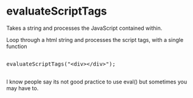 # evaluateScriptTags
Takes a string and processes the JavaScript contained within.

Loop through a html string and processes the script tags, with a single function

<pre>

evaluateScriptTags("&lt;div&gt;&lt;/div&gt;<script>alert("working");</script>");

</pre>

I know people say its not good practice to use eval() but sometimes you may have to.
